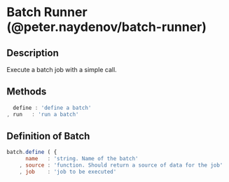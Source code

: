 # Batch Runner (@peter.naydenov/batch-runner)

## Description

Execute a batch job with a simple call.

## Methods

```js
  define : 'define a batch'
, run   : 'run a batch'
```

## Definition of Batch
    
```js
batch.define ( {
      name   : 'string. Name of the batch'
    , source : 'function. Should return a source of data for the job'
    , job    : 'job to be executed'
```